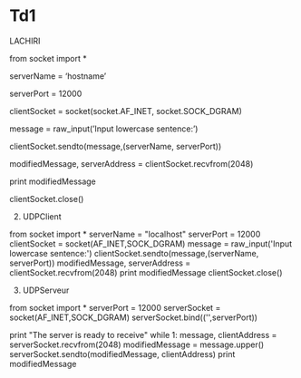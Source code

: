 # Td1
LACHIRI

from socket import *

serverName = ‘hostname’

serverPort = 12000

clientSocket = socket(socket.AF_INET, socket.SOCK_DGRAM)

message = raw_input(’Input lowercase sentence:’)

clientSocket.sendto(message,(serverName, serverPort))

modifiedMessage, serverAddress = clientSocket.recvfrom(2048)

print modifiedMessage

clientSocket.close()

2) UDPClient

 from socket import *
serverName = "localhost"
serverPort = 12000
clientSocket = socket(AF_INET,SOCK_DGRAM)
message = raw_input('Input lowercase sentence:')
clientSocket.sendto(message,(serverName, serverPort))
modifiedMessage, serverAddress = clientSocket.recvfrom(2048)
print modifiedMessage
clientSocket.close()

3) UDPServeur

from socket import *
serverPort = 12000
serverSocket = socket(AF_INET,SOCK_DGRAM)
serverSocket.bind(('',serverPort))

print "The server is ready to receive"
while 1:
        message, clientAddress = serverSocket.recvfrom(2048)
	modifiedMessage = message.upper()
        serverSocket.sendto(modifiedMessage, clientAddress)
        print modifiedMessage
        
        
